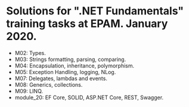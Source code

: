 # Solutions for ".NET Fundamentals" training tasks at EPAM. January 2020.

- M02: Types.
- M03: Strings formatting, parsing, comparing.
- M04: Encapsulation, inheritance, polymorphism.
- M05: Exception Handling, logging, NLog.
- M07: Delegates, lambdas and events.
- M08: Generics, collections.
- M09: LINQ.
- module_20: EF Core, SOLID, ASP.NET Core, REST, Swagger.
